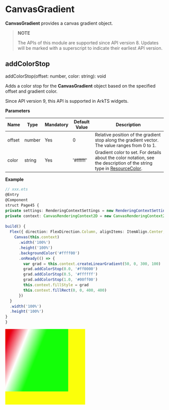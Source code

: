 # CanvasGradient

**CanvasGradient** provides a canvas gradient object.

>  **NOTE**
> 
>  The APIs of this module are supported since API version 8. Updates will be marked with a superscript to indicate their earliest API version.



## addColorStop

addColorStop(offset: number, color: string): void

Adds a color stop for the **CanvasGradient** object based on the specified offset and gradient color.

Since API version 9, this API is supported in ArkTS widgets.


**Parameters**

| Name    | Type    | Mandatory  | Default Value      | Description                          |
| ------ | ------ | ---- | --------- | ---------------------------- |
| offset | number | Yes   | 0         | Relative position of the gradient stop along the gradient vector. The value ranges from 0 to 1.|
| color  | string | Yes   | '#ffffff' | Gradient color to set. For details about the color notation, see the description of the string type in [ResourceColor](ts-types.md#resourcecolor).                    |


**Example**

  ```ts
// xxx.ets
@Entry
@Component
struct Page45 {
  private settings: RenderingContextSettings = new RenderingContextSettings(true)
  private context: CanvasRenderingContext2D = new CanvasRenderingContext2D(this.settings)

  build() {
    Flex({ direction: FlexDirection.Column, alignItems: ItemAlign.Center, justifyContent: FlexAlign.Center }) {
      Canvas(this.context)
        .width('100%')
        .height('100%')
        .backgroundColor('#ffff00')
        .onReady(() => {
          var grad = this.context.createLinearGradient(50, 0, 300, 100)
          grad.addColorStop(0.0, '#ff0000')
          grad.addColorStop(0.5, '#ffffff')
          grad.addColorStop(1.0, '#00ff00')
          this.context.fillStyle = grad
          this.context.fillRect(0, 0, 400, 400)
        })
    }
    .width('100%')
    .height('100%')
  }
}
  ```
  ![en-us_image_0000001256858381](figures/en-us_image_0000001256858381.png)

 

